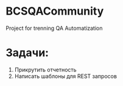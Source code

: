 # BCSQACommunity
Project for trenning QA Automatization
# Задачи:
1. Прикрутить отчетность
1. Написать шаблоны для REST запросов
